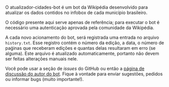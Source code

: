 O atualizador-cidades-bot é um bot da Wikipédia desenvolvido para atualizar os dados contidos no infobox de cada município brasileiro.

O código presente aqui serve apenas de referência; para executar o bot é necessário uma autenticação aprovada pela comunidade da Wikipédia.

A cada novo acionamento do bot, será registrada uma entrada no arquivo `history.txt`.
Esse registro contém o número da edição, a data, o número de paǵinas que
receberam edições e quantas delas resultaram em erro (se alguma). Este arquivo é
atualizado automaticamente, portanto não devem ser feitas alterações manuais nele.

Você pode usar a seção de _issues_ do GitHub ou então a [página de discussão do autor
do bot](https://pt.wikipedia.org/w/index.php?title=Usu%C3%A1rio_Discuss%C3%A3o:Bernardo_Lansing&action=edit&section=new).
Fique à vontade para enviar sugestões, pedidos ou informar bugs (muito importante!).
